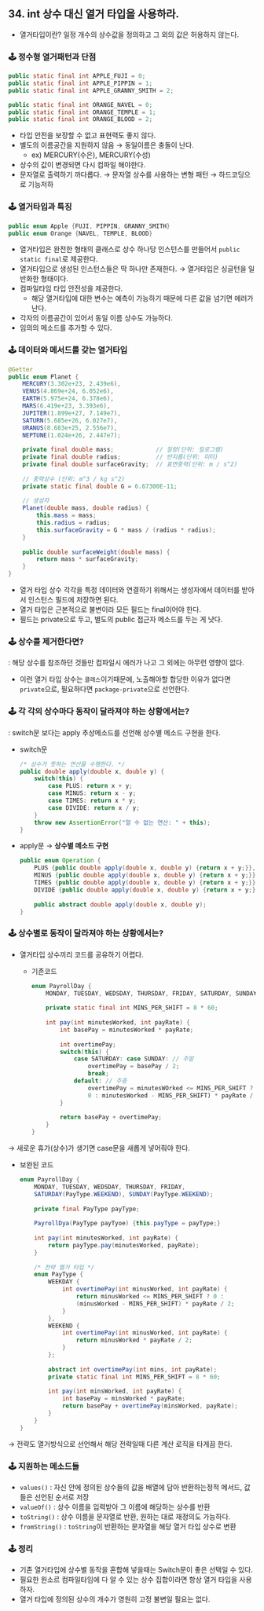 ## 34. int 상수 대신 열거 타입을 사용하라.

- 열거타입이란? 일정 개수의 상수값을 정의하고 그 외의 값은 허용하지 않는다.

### 🕹️ 정수형 열거패턴과 단점

```java
public static final int APPLE_FUJI = 0;
public static final int APPLE_PIPPIN = 1;
public static final int APPLE_GRANNY_SMITH = 2;

public static final int ORANGE_NAVEL = 0;
public static final int ORANGE_TEMPLE = 1;
public static final int ORANGE_BLOOD = 2;
```

- 타입 안전을 보장할 수 없고 표현력도 좋지 않다.
- 별도의 이름공간을 지원하지 않음 → 동일이름은 충돌이 난다.
  - ex) MERCURY(수은), MERCURY(수성)
- 상수의 값이 변경되면 다시 컴파일 해야한다.
- 문자열로 출력하기 까다롭다. → 문자열 상수를 사용하는 변형 패턴 → 하드코딩으로 기능저하

### 🕹️ 열거타입과 특징

```java
public enum Apple {FUJI, PIPPIN, GRANNY_SMITH}
public enum Orange {NAVEL, TEMPLE, BLOOD}
```

- 열거타입은 완전한 형태의 클래스로 상수 하나당 인스턴스를 만들어서 `public static final`로 제공한다.
- 열거타입으로 생성된 인스턴스들은 딱 하나만 존재한다. → 열거타입은 싱글턴을 일반화한 형태이다.
- 컴파일타임 타입 안전성을 제공한다.
  - 해당 열거타입에 대한 변수는 예측이 가능하기 때문에 다른 값을 넘기면 에러가 난다.
- 각자의 이름공간이 있어서 동일 이름 상수도 가능하다.
- 임의의 메소드를 추가할 수 있다.

### 🕹️ 데이터와 메서드를 갖는 열거타입

```java
@Getter
public enum Planet {
    MERCURY(3.302e+23, 2.439e6),
    VENUS(4.869e+24, 6.052e6),
    EARTH(5.975e+24, 6.378e6),
    MARS(6.419e+23, 3.393e6),
    JUPITER(1.899e+27, 7.149e7),
    SATURN(5.685e+26, 6.027e7),
    URANUS(8.683e+25, 2.556e7),
    NEPTUNE(1.024e+26, 2.447e7);
    
    private final double mass;            // 질량(단위: 킬로그램)
    private final double radius;          // 반지름(단위: 미터)
    private final double surfaceGravity;  // 표면중력(단위: m / s^2)
    
    // 중력상수 (단위: m^3 / kg s^2)
    private static final double G = 6.67300E-11;
    
    // 생성자
    Planet(double mass, double radius) {
        this.mass = mass;
        this.radius = radius;
        this.surfaceGravity = G * mass / (radius * radius);
    }
    
    public double surfaceWeight(double mass) {
        return mass * surfaceGravity;
    }
}
```

- 열거 타입 상수 각각을 특정 데이터와 연결하기 위해서는 생성자에서 데이터를 받아서 인스턴스 필드에 저장하면 된다.
- 열거 타입은 근본적으로 불변이라 모든 필드는 final이어야 한다.
- 필드는 private으로 두고, 별도의 public 접근자 메소드를 두는 게 낫다.

### 🕹️ 상수를 제거한다면?

: 해당 상수를 참조하던 것들만 컴파일시 에러가 나고 그 외에는 아무런 영향이 없다.

- 이런 열거 타입 상수는 `클래스`이기때문에, 노출해야할 합당한 이유가 없다면 `private`으로, 필요하다면 `package-private`으로 선언한다.

### 🕹️ 각 각의 상수마다 동작이 달라져야 하는 상황에서는?

: switch문 보다는 apply 추상메소드를 선언해 상수별 메소드 구현을 한다.

- switch문

    ```java
    /* 상수가 뜻하는 연산을 수행한다. */
    public double apply(double x, double y) {
        switch(this) {
            case PLUS: return x + y;
            case MINUS: return x - y;
            case TIMES: return x * y;
            case DIVIDE: return x / y;
        }
        throw new AssertionError("알 수 없는 연산: " + this);
    }
    ```

- apply문 → **상수별 메소드 구현**

    ```java
    public enum Operation {
        PLUS {public double apply(double x, double y) {return x + y;}},
        MINUS {public double apply(double x, double y) {return x + y;}},
        TIMES {public double apply(double x, double y) {return x + y;}},
        DIVIDE {public double apply(double x, double y) {return x + y;}};
        
        public abstract double apply(double x, double y);
    }
    ```


### 🕹️ 상수별로 동작이 달라져야 하는 상황에서는?

- 열거타입 상수끼리 코드를 공유하기 어렵다.
  - 기존코드

      ```java
      enum PayrollDay {
          MONDAY, TUESDAY, WEDSDAY, THURSDAY, FRIDAY, SATURDAY, SUNDAY;
          
          private static final int MINS_PER_SHIFT = 8 * 60;
          
          int pay(int minutesWorked, int payRate) {
              int basePay = minutesWorked * payRate;
              
              int overtimePay;
              switch(this) {
                  case SATURDAY: case SUNDAY: // 주말
                      overtimePay = basePay / 2;
                      break;
                  default: // 주중
                      overtimePay = minutesWOrked <= MINS_PER_SHIFT ?
                      0 : minutesWorked - MINS_PER_SHIFT) * payRate / 2;
              }
                  
              return basePay + overtimePay;
          }
      }
      ```


→ 새로운 휴가(상수)가 생기면 case문을 새롭게 넣어줘야 한다.

- 보완된 코드

    ```java
    enum PayrollDay {
        MONDAY, TUESDAY, WEDSDAY, THURSDAY, FRIDAY, 
        SATURDAY(PayType.WEEKEND), SUNDAY(PayType.WEEKEND);
        
        private final PayType payType;
        
        PayrollDya(PayType payTyoe) {this.payType = payType;}
        
        int pay(int minutesWorked, int payRate) {
        	return payType.pay(minutesWorked, payRate);
        }
        
        /* 전략 열거 타입 */
        enum PayType {
            WEEKDAY {
                int overtimePay(int minusWorked, int payRate) {
                    return minusWorked <= MINS_PER_SHIFT ? 0 :
                    (minusWorked - MINS_PER_SHIFT) * payRate / 2;
                }
            },
            WEEKEND {
                int overtimePay(int minusWorked, int payRate) {
                    return minusWorked * payRate / 2;
                }
            };
            
            abstract int overtimePay(int mins, int payRate);
            private static final int MINS_PER_SHIFT = 8 * 60;
            
            int pay(int minsWorked, int payRate) {
                int basePay = minsWorked * payRate;
                return basePay + overtimePay(minsWorked, payRate);
            }
        }
    }
    ```


→ 전략도 열거방식으로 선언해서 해당 전략일때 다른 계산 로직을 타게끔 한다.

### 🕹️ 지원하는 메소드들

- `values()` : 자신 안에 정의된 상수들의 값을 배열에 담아 반환하는정적 메서드, 값들은 선언된 순서로 저장
- `valueOf()` : 상수 이름을 입력받아 그 이름에 해당하는 상수를 반환
- `toString()` : 상수 이름을 문자열로 반환, 원하는 대로 재정의도 가능하다.
- `fromString()` : `toString`이 반환하는 문자열을 해당 열거 타입 상수로 변환

### 🕹️ 정리

- 기존 열거타입에 상수별 동작을 혼합해 넣을때는 Switch문이 좋은 선택일 수 있다.
- 필요한 원소르 컴파일타임에 다 알 수 있는 상수 집합이라면 항상 열거 타입을 사용하자.
- 열거 타입에 정의된 상수의 개수가 영원히 고정 불변일 필요는 없다.